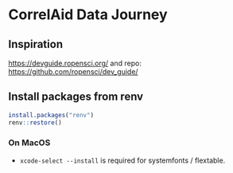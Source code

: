 # CorrelAid Data Journey

## Inspiration
https://devguide.ropensci.org/ and repo: https://github.com/ropensci/dev_guide/

## Install packages from renv

```R
install.packages("renv")
renv::restore()
```

### On MacOS
- `xcode-select --install` is required for systemfonts / flextable.